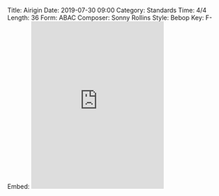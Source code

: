 Title: Airigin
Date: 2019-07-30 09:00
Category: Standards
Time: 4/4
Length: 36
Form: ABAC
Composer: Sonny Rollins
Style: Bebop
Key: F-
Embed: <iframe src="https://open.spotify.com/embed/user/thatdavidmiller/playlist/2np0nkqAjCLPgyCRzmMIja" width="300" height="380" frameborder="0" allowtransparency="true" allow="encrypted-media"></iframe>
